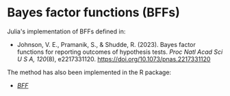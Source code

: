 # Bayes factor functions (BFFs)

Julia's implementation of BFFs defined in:

- Johnson, V. E., Pramanik, S., & Shudde, R. (2023). Bayes factor functions for reporting outcomes of hypothesis tests. *Proc Natl Acad Sci U S A, 120*(8), e2217331120. https://doi.org/10.1073/pnas.2217331120 

The method has also been implemented in the R package:

- [*BFF*](https://cran.r-project.org/web/packages/BFF/index.html)
